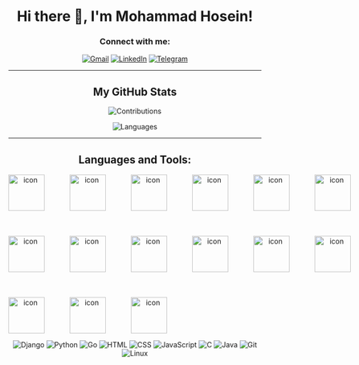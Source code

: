

<p align="center">
  <h1 align="center">Hi there 👋, I'm Mohammad Hosein!</h1>
</p>

<div  align = "center">

### Connect with me:


[![Gmail](https://img.shields.io/badge/Gmail-%23EA4335.svg?style=for-the-badge&logo=Gmail&logoColor=white)](mailto:mohammad.sh8186@gmail.com)
[![LinkedIn](https://img.shields.io/badge/LinkedIn-%230A66C2.svg?style=for-the-badge&logo=LinkedIn&logoColor=white)](https://linkedin.com/in/mohammad-hosein-shahbazi/)
[![Telegram](https://img.shields.io/badge/Telegram-%232CA5E0.svg?style=for-the-badge&logo=Telegram&logoColor=white)](https://t.me/@Hartage8186)

---

## My GitHub Stats

![Contributions](https://github-readme-streak-stats.herokuapp.com/?user=mohammad8186&theme=dark&hide_border=true)

![Languages](https://github-readme-stats.vercel.app/api/top-langs/?username=mohammad8186&layout=compact&theme=dark&hide_border=true)

---

## Languages and Tools:

    
   <div style="display: flex;"><img src="https://techstack-generator.vercel.app/nginx-icon.svg" alt="icon" width="72" style="width: 72px; height: 72px; margin-right: 50px; margin-bottom: 50px;" /><img src="https://techstack-generator.vercel.app/mysql-icon.svg" alt="icon" width="72" style="width: 72px; height: 72px; margin-right: 50px; margin-bottom: 50px;" /><img src="https://techstack-generator.vercel.app/java-icon.svg" alt="icon" width="72" style="width: 72px; height: 72px; margin-right: 50px; margin-bottom: 50px;" /><img src="https://techstack-generator.vercel.app/aws-icon.svg" alt="icon" width="72" style="width: 72px; height: 72px; margin-right: 50px; margin-bottom: 50px;" /><img src="https://techstack-generator.vercel.app/kubernetes-icon.svg" alt="icon" width="72" style="width: 72px; height: 72px; margin-right: 50px; margin-bottom: 50px;" /><img src="https://techstack-generator.vercel.app/docker-icon.svg" alt="icon" width="72" style="width: 72px; height: 72px; margin-right: 0px; margin-bottom: 50px;" /></div><div style="display: flex;"><img src="https://techstack-generator.vercel.app/restapi-icon.svg" alt="icon" width="72" style="width: 72px; height: 72px; margin-right: 50px; margin-bottom: 50px;" /><img src="https://techstack-generator.vercel.app/django-icon.svg" alt="icon" width="72" style="width: 72px; height: 72px; margin-right: 50px; margin-bottom: 50px;" /><img src="https://techstack-generator.vercel.app/python-icon.svg" alt="icon" width="72" style="width: 72px; height: 72px; margin-right: 50px; margin-bottom: 50px;" /><img src="https://techstack-generator.vercel.app/github-icon.svg" alt="icon" width="72" style="width: 72px; height: 72px; margin-right: 50px; margin-bottom: 50px;" /><img src="https://techstack-generator.vercel.app/webpack-icon.svg" alt="icon" width="72" style="width: 72px; height: 72px; margin-right: 50px; margin-bottom: 50px;" /><img src="https://techstack-generator.vercel.app/cpp-icon.svg" alt="icon" width="72" style="width: 72px; height: 72px; margin-right: 0px; margin-bottom: 50px;" /></div><div style="display: flex;"><img src="https://techstack-generator.vercel.app/react-icon.svg" alt="icon" width="72" style="width: 72px; height: 72px; margin-right: 50px; margin-bottom: 0px;" /><img src="https://techstack-generator.vercel.app/js-icon.svg" alt="icon" width="72" style="width: 72px; height: 72px; margin-right: 50px; margin-bottom: 0px;" /><img src="https://techstack-generator.vercel.app/prettier-icon.svg" alt="icon" width="72" style="width: 72px; height: 72px; margin-right: 50px; margin-bottom: 0px;" /></div>
</div>


<div  align = "center">
 
![Django](https://img.shields.io/badge/Django-2.2-green?logo=django&logoColor=white)
![Python](https://img.shields.io/badge/Python-3.8-blue?logo=python&logoColor=white)
![Go](https://img.shields.io/badge/Go-1.16-blue?logo=go&logoColor=white)
![HTML](https://img.shields.io/badge/HTML5-5C2D91?logo=html5&logoColor=white)
![CSS](https://img.shields.io/badge/CSS3-1572B6?logo=css3&logoColor=white)
![JavaScript](https://img.shields.io/badge/JavaScript-F7DF1E?logo=javascript&logoColor=black)
![C](https://img.shields.io/badge/C-00599C?logo=c&logoColor=white)
![Java](https://img.shields.io/badge/Java-007396?logo=java&logoColor=white)
![Git](https://img.shields.io/badge/Git-F05032?logo=git&logoColor=white)
![Linux](https://img.shields.io/badge/Linux-FCC624?logo=linux&logoColor=black)


</div>
</div>


